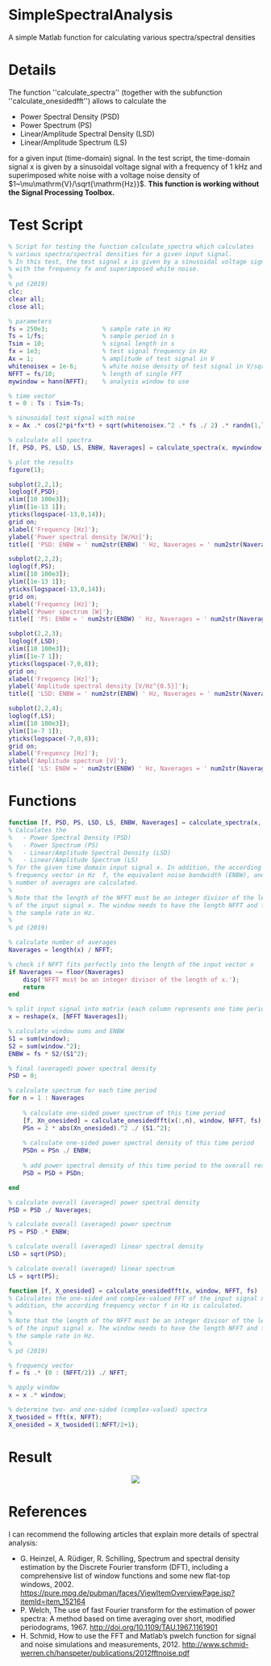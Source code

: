 # SimpleSpectralAnalysis
A simple Matlab function for calculating various spectra/spectral densities

# Details
The function ''calculate_spectra'' (together with the subfunction ''calculate_onesidedfft'') allows to calculate the

* Power Spectral Density (PSD)
* Power Spectrum (PS)
* Linear/Amplitude Spectral Density (LSD)
* Linear/Amplitude Spectrum (LS)

for a given input (time-domain) signal. In the test script, the time-domain signal x is given by a sinusoidal voltage signal with a frequency of $1~\mathrm{kHz}$ and superimposed white noise with a voltage noise density of $1~\mu\mathrm{V}/\sqrt{\mathrm{Hz}}$. **This function is working without the Signal Processing Toolbox.**

# Test Script
```matlab
% Script for testing the function calculate_spectra which calculates
% various spectra/spectral densities for a given input signal.
% In this test, the test signal x is given by a sinusoidal voltage signal
% with the frequency fx and superimposed white noise.
%
% pd (2019)
clc;
clear all;
close all;

% parameters
fs = 250e3;               % sample rate in Hz
Ts = 1/fs;                % sample period in s
Tsim = 10;                % signal length in s
fx = 1e3;                 % test signal frequency in Hz
Ax = 1;                   % amplitude of test signal in V
whitenoisex = 1e-6;       % white noise density of test signal in V/sqrt(Hz)
NFFT = fs/10;             % length of single FFT
mywindow = hann(NFFT);    % analysis window to use

% time vector
t = 0 : Ts : Tsim-Ts;

% sinusoidal test signal with noise
x = Ax .* cos(2*pi*fx*t) + sqrt(whitenoisex.^2 .* fs ./ 2) .* randn(1,length(t));

% calculate all spectra
[f, PSD, PS, LSD, LS, ENBW, Naverages] = calculate_spectra(x, mywindow, NFFT, fs);

% plot the results
figure(1);

subplot(2,2,1);
loglog(f,PSD);
xlim([10 100e3]);
ylim([1e-13 1]);
yticks(logspace(-13,0,14));
grid on;
xlabel('Frequency [Hz]');
ylabel('Power spectral density [W/Hz]');
title([ 'PSD: ENBW = ' num2str(ENBW) ' Hz, Naverages = ' num2str(Naverages) ]);

subplot(2,2,2);
loglog(f,PS);
xlim([10 100e3]);
ylim([1e-13 1]);
yticks(logspace(-13,0,14));
grid on;
xlabel('Frequency [Hz]');
ylabel('Power spectrum [W]');
title([ 'PS: ENBW = ' num2str(ENBW) ' Hz, Naverages = ' num2str(Naverages) ]);

subplot(2,2,3);
loglog(f,LSD);
xlim([10 100e3]);
ylim([1e-7 1]);
yticks(logspace(-7,0,8));
grid on;
xlabel('Frequency [Hz]');
ylabel('Amplitude spectral density [V/Hz^{0.5}]');
title([ 'LSD: ENBW = ' num2str(ENBW) ' Hz, Naverages = ' num2str(Naverages) ]);

subplot(2,2,4);
loglog(f,LS);
xlim([10 100e3]);
ylim([1e-7 1]);
yticks(logspace(-7,0,8));
grid on;
xlabel('Frequency [Hz]');
ylabel('Amplitude spectrum [V]');
title([ 'LS: ENBW = ' num2str(ENBW) ' Hz, Naverages = ' num2str(Naverages) ]);
```

# Functions
```matlab
function [f, PSD, PS, LSD, LS, ENBW, Naverages] = calculate_spectra(x, window, NFFT, fs)
% Calculates the
%   - Power Spectral Density (PSD)
%   - Power Spectrum (PS)
%   - Linear/Amplitude Spectral Density (LSD)
%   - Linear/Amplitude Spectrum (LS)
% for the given time domain input signal x. In addition, the according 
% frequency vector in Hz  f, the equivalent noise bandwidth (ENBW), and the
% number of averages are calculated.
%
% Note that the length of the NFFT must be an integer divisor of the length
% of the input signal x. The window needs to have the length NFFT and fs is
% the sample rate in Hz.
%
% pd (2019)

% calculate number of averages
Naverages = length(x) / NFFT;

% check if NFFT fits perfectly into the length of the input vector x
if Naverages ~= floor(Naverages)
    disp('NFFT must be an integer divisor of the length of x.');
    return
end

% split input signal into matrix (each column represents one time period)
x = reshape(x, [NFFT Naverages]);

% calculate window sums and ENBW
S1 = sum(window);
S2 = sum(window.^2);
ENBW = fs * S2/(S1^2);

% final (averaged) power spectral density
PSD = 0;

% calculate spectrum for each time period
for n = 1 : Naverages
  
    % calculate one-sided power spectrum of this time period
    [f, Xn_onesided] = calculate_onesidedfft(x(:,n), window, NFFT, fs);
    PSn = 2 * abs(Xn_onesided).^2 ./ (S1.^2);
    
    % calculate one-sided power spectral density of this time period
    PSDn = PSn ./ ENBW;
   
    % add power spectral density of this time period to the overall result
    PSD = PSD + PSDn;

end

% calculate overall (averaged) power spectral density
PSD = PSD ./ Naverages;

% calculate overall (averaged) power spectrum
PS = PSD .* ENBW;

% calculate overall (averaged) linear spectral density
LSD = sqrt(PSD);

% calculate overall (averaged) linear spectrum
LS = sqrt(PS);
```

```matlab
function [f, X_onesided] = calculate_onesidedfft(x, window, NFFT, fs)
% Calculates the one-sided and complex-valued FFT of the input signal x. In 
% addition, the according frequency vector f in Hz is calculated.
%
% Note that the length of the NFFT must be an integer divisor of the length
% of the input signal x. The window needs to have the length NFFT and fs is
% the sample rate in Hz.
%
% pd (2019)

% frequency vector
f = fs .* (0 : (NFFT/2)) ./ NFFT;

% apply window
x = x .* window;

% determine two- and one-sided (complex-valued) spectra
X_twosided = fft(x, NFFT);    
X_onesided = X_twosided(1:NFFT/2+1);
```

# Result

<p align="center">
  <img src="https://github.com/yildi1337/SimpleSpectralAnalysis/blob/main/img/results.png" />
</p>

# References

I can recommend the following articles that explain more details of spectral analysis:

* G. Heinzel, A. Rüdiger, R. Schilling, Spectrum and spectral density estimation by the Discrete Fourier transform (DFT), including a comprehensive list of window functions and some new flat-top windows, 2002. https://pure.mpg.de/pubman/faces/ViewItemOverviewPage.jsp?itemId=item_152164
* P. Welch, The use of fast Fourier transform for the estimation of power spectra: A method based on time averaging over short, modified periodograms, 1967. http://doi.org/10.1109/TAU.1967.1161901
* H. Schmid, How to use the FFT and Matlab’s pwelch function for signal and noise simulations and measurements, 2012. http://www.schmid-werren.ch/hanspeter/publications/2012fftnoise.pdf
